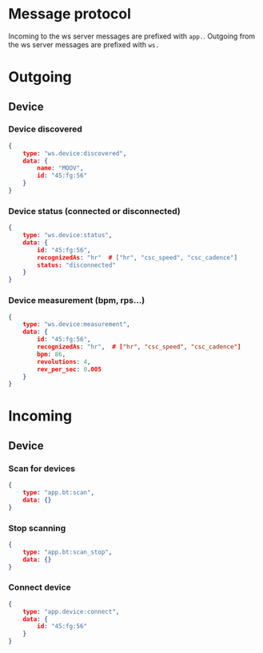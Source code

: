 Message protocol
====

Incoming to the ws server messages are prefixed with `app.`. Outgoing from the ws server messages are prefixed with `ws.`

# Outgoing

## Device

### Device discovered
```json
{
    type: "ws.device:discovered",
    data: {
        name: "MOOV",
        id: "45:fg:56"
    }
}
```

### Device status (connected or disconnected)
```json
{
    type: "ws.device:status",
    data: {
        id: "45:fg:56",
        recognizedAs: "hr"  # ["hr", "csc_speed", "csc_cadence"]
        status: "disconnected"
    }
}
```

### Device measurement (bpm, rps...)
```json
{
    type: "ws.device:measurement",
    data: {
        id: "45:fg:56",
        recognizedAs: "hr",  # ["hr", "csc_speed", "csc_cadence"]
        bpm: 86,
        revolutions: 4,
        rev_per_sec: 0.005
    }
}
```

# Incoming

## Device

### Scan for devices
```json
{
    type: "app.bt:scan",
    data: {}
}
```

### Stop scanning
```json
{
    type: "app.bt:scan_stop",
    data: {}
}
```

### Connect device
```json
{
    type: "app.device:connect",
    data: {
        id: "45:fg:56"
    }
}
```

